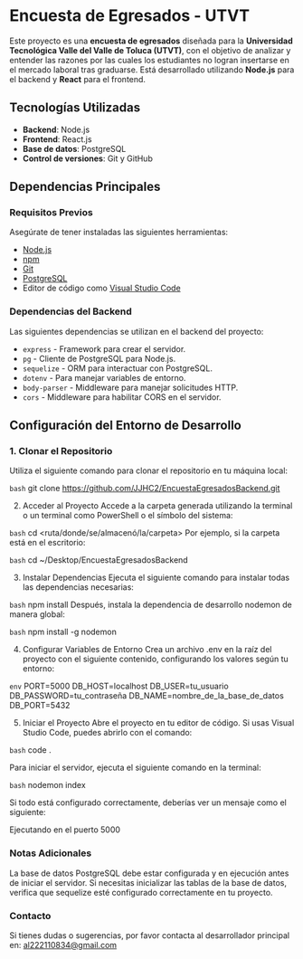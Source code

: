 # Encuesta de Egresados - UTVT

Este proyecto es una **encuesta de egresados** diseñada para la **Universidad Tecnológica Valle del Valle de Toluca (UTVT)**, con el objetivo de analizar y entender las razones por las cuales los estudiantes no logran insertarse en el mercado laboral tras graduarse. Está desarrollado utilizando **Node.js** para el backend y **React** para el frontend.

## Tecnologías Utilizadas

- **Backend**: Node.js  
- **Frontend**: React.js  
- **Base de datos**: PostgreSQL  
- **Control de versiones**: Git y GitHub  

## Dependencias Principales

### Requisitos Previos

Asegúrate de tener instaladas las siguientes herramientas:  

- [Node.js](https://nodejs.org/)  
- [npm](https://www.npmjs.com/)  
- [Git](https://git-scm.com/)  
- [PostgreSQL](https://www.postgresql.org/)  
- Editor de código como [Visual Studio Code](https://code.visualstudio.com/)  

### Dependencias del Backend

Las siguientes dependencias se utilizan en el backend del proyecto:  

- `express` - Framework para crear el servidor.  
- `pg` - Cliente de PostgreSQL para Node.js.  
- `sequelize` - ORM para interactuar con PostgreSQL.  
- `dotenv` - Para manejar variables de entorno.  
- `body-parser` - Middleware para manejar solicitudes HTTP.  
- `cors` - Middleware para habilitar CORS en el servidor.  

## Configuración del Entorno de Desarrollo

### 1. Clonar el Repositorio

Utiliza el siguiente comando para clonar el repositorio en tu máquina local:  

`bash`
git clone https://github.com/JJHC2/EncuestaEgresadosBackend.git

2. Acceder al Proyecto
Accede a la carpeta generada utilizando la terminal o un terminal como PowerShell o el símbolo del sistema:

`bash`
cd <ruta/donde/se/almacenó/la/carpeta>
Por ejemplo, si la carpeta está en el escritorio:

`bash`
cd ~/Desktop/EncuestaEgresadosBackend

3. Instalar Dependencias
Ejecuta el siguiente comando para instalar todas las dependencias necesarias:

`bash`
npm install
Después, instala la dependencia de desarrollo nodemon de manera global:

`bash`
npm install -g nodemon

4. Configurar Variables de Entorno
Crea un archivo .env en la raíz del proyecto con el siguiente contenido, configurando los valores según tu entorno:

`env`
PORT=5000
DB_HOST=localhost
DB_USER=tu_usuario
DB_PASSWORD=tu_contraseña
DB_NAME=nombre_de_la_base_de_datos
DB_PORT=5432

5. Iniciar el Proyecto
Abre el proyecto en tu editor de código. Si usas Visual Studio Code, puedes abrirlo con el comando:

`bash`
code .

Para iniciar el servidor, ejecuta el siguiente comando en la terminal:

`bash`
nodemon index

Si todo está configurado correctamente, deberías ver un mensaje como el siguiente:

Ejecutando en el puerto 5000

### Notas Adicionales
La base de datos PostgreSQL debe estar configurada y en ejecución antes de iniciar el servidor.
Si necesitas inicializar las tablas de la base de datos, verifica que sequelize esté configurado correctamente en tu proyecto.
### Contacto
Si tienes dudas o sugerencias, por favor contacta al desarrollador principal en: al222110834@gmail.com
